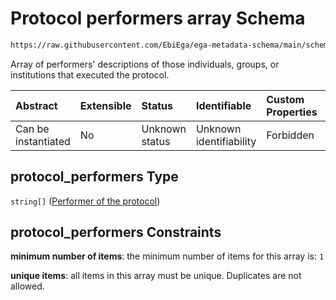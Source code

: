 # Protocol performers array Schema

```txt
https://raw.githubusercontent.com/EbiEga/ega-metadata-schema/main/schemas/EGA.common-definitions.json#/definitions/protocols_object/properties/protocol_performers
```

Array of performers' descriptions of those individuals, groups, or institutions that executed the protocol.

| Abstract            | Extensible | Status         | Identifiable            | Custom Properties | Additional Properties | Access Restrictions | Defined In                                                                                           |
| :------------------ | :--------- | :------------- | :---------------------- | :---------------- | :-------------------- | :------------------ | :--------------------------------------------------------------------------------------------------- |
| Can be instantiated | No         | Unknown status | Unknown identifiability | Forbidden         | Forbidden             | none                | [EGA.common-definitions.json\*](../../../schemas/EGA.common-definitions.json "open original schema") |

## protocol\_performers Type

`string[]` ([Performer of the protocol](ega-12-definitions-ega-protocols-object-properties-protocol-performers-array-performer-of-the-protocol.md))

## protocol\_performers Constraints

**minimum number of items**: the minimum number of items for this array is: `1`

**unique items**: all items in this array must be unique. Duplicates are not allowed.
